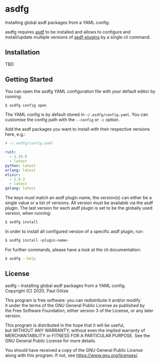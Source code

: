 # asdfg

Installing global asdf packages from a YAML config.

asdfg requires [asdf](https://asdf-vm.com) to be installed and allows to configure and install/update multiple versions of [asdf-plugins](https://github.com/asdf-vm/asdf-plugins) by a single cli command.

## Installation

TBD

## Getting Started

You can open the asdfg YAML configuration file with your default editor by running:

```bash
$ asdfg config open
```

The YAML config is by default stored in `~/.asdfg/config.yaml`. You can customise the config path with the `--config` or `-c` option.

Add the asdf packages you want to install with their respective versions here, e.g.:

```yml
# ~/.asdfg/config.yaml

rust:
  - 1.39.0
  - latest
python: latest
erlang: latest
elixir:
  - 1.9.3
  - latest
golang: latest
```

The keys must match an asdf plugin name, the version(s) can either be a single value or a list of versions. All version must be available via the asdf plugin.
The last version for each asdf plugin is set to be the globally used version, when running:

```bash
$ asdfg install
```

In order to install all configured version of a specific asdf plugin, run:

```bash
$ asdfg install <plugin-name>
```

For further commands, please have a look at the cli documentation:

```bash
$ asdfg --help
```

## License

asdfg – Installing global asdf packages from a YAML config.  
Copyright (C) 2020, Paul Götze

This program is free software: you can redistribute it and/or modify  
it under the terms of the GNU General Public License as published by  
the Free Software Foundation, either version 3 of the License, or any later version.

This program is distributed in the hope that it will be useful,  
but WITHOUT ANY WARRANTY; without even the implied warranty of  
MERCHANTABILITY or FITNESS FOR A PARTICULAR PURPOSE.  See the  
GNU General Public License for more details.

You should have received a copy of the GNU General Public License  
along with this program.  If not, see <https://www.gnu.org/licenses/>.
